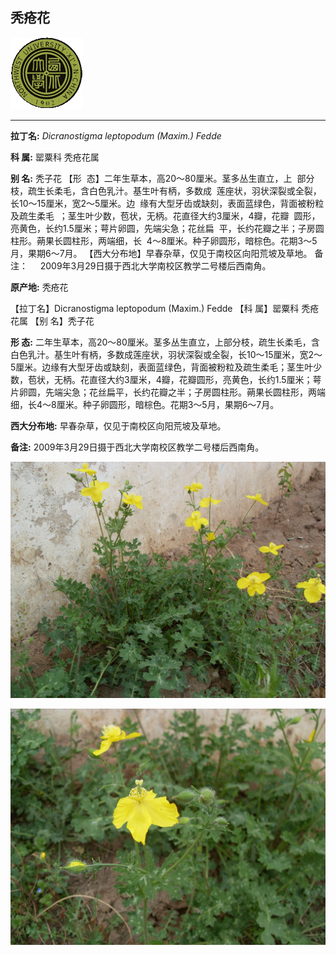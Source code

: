 ## 秃疮花

![西北大学校园网络植物志](JPG/nwu.gif)

---

**拉丁名:**  _Dicranostigma leptopodum (Maxim.) Fedde_

**科 属:** 罂粟科 秃疮花属

**别 名:** 秃子花
【形  态】二年生草本，高20～80厘米。茎多丛生直立，上
 部分枝，疏生长柔毛，含白色乳汁。基生叶有柄，多数成
 莲座状，羽状深裂或全裂，长10～15厘米，宽2～5厘米。边
 缘有大型牙齿或缺刻，表面蓝绿色，背面被粉粒及疏生柔毛
 ；茎生叶少数，苞状，无柄。花直径大约3厘米，4瓣，花瓣
 圆形，亮黄色，长约1.5厘米；萼片卵圆，先端尖急；花丝扁
 平，长约花瓣之半；子房圆柱形。蒴果长圆柱形，两端细，长
 4～8厘米。种子卵圆形，暗棕色。花期3～5月，果期6～7月。
【西大分布地】早春杂草，仅见于南校区向阳荒坡及草地。
备注：
    2009年3月29日摄于西北大学南校区教学二号楼后西南角。

**原产地:** 秃疮花

【拉丁名】Dicranostigma leptopodum (Maxim.) Fedde
【科 属】罂粟科 秃疮花属
【别 名】秃子花

**形  态:** 二年生草本，高20～80厘米。茎多丛生直立，上部分枝，疏生长柔毛，含白色乳汁。基生叶有柄，多数成莲座状，羽状深裂或全裂，长10～15厘米，宽2～5厘米。边缘有大型牙齿或缺刻，表面蓝绿色，背面被粉粒及疏生柔毛；茎生叶少数，苞状，无柄。花直径大约3厘米，4瓣，花瓣圆形，亮黄色，长约1.5厘米；萼片卵圆，先端尖急；花丝扁平，长约花瓣之半；子房圆柱形。蒴果长圆柱形，两端细，长4～8厘米。种子卵圆形，暗棕色。花期3～5月，果期6～7月。

**西大分布地:** 早春杂草，仅见于南校区向阳荒坡及草地。

**备注:** 2009年3月29日摄于西北大学南校区教学二号楼后西南角。

![秃疮花](JPG/秃疮花1.JPG) 

![秃疮花](JPG/秃疮花2.JPG) 


